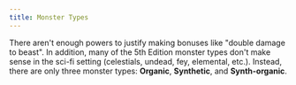 ```yaml
---
title: Monster Types
---
```

There aren't enough powers to justify making bonuses like "double damage to beast". In addition, many of
the 5th Edition monster types don't make sense in the sci-fi setting (celestials, undead, fey, elemental, etc.). Instead,
there are only three monster types: __Organic__, __Synthetic__, and __Synth-organic__.
